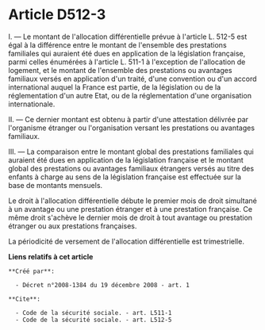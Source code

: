 # Article D512-3

I. ― Le montant de l'allocation différentielle prévue à l'article L. 512-5 est égal à la différence entre le montant de
l'ensemble des prestations familiales qui auraient été dues en application de la législation française, parmi celles
énumérées à l'article L. 511-1 à l'exception de l'allocation de logement, et le montant de l'ensemble des prestations ou
avantages familiaux versés en application d'un traité, d'une convention ou d'un accord international auquel la France est
partie, de la législation ou de la réglementation d'un autre Etat, ou de la réglementation d'une organisation
internationale. 

II. ― Ce dernier montant est obtenu à partir d'une attestation délivrée par l'organisme étranger ou l'organisation versant
les prestations ou avantages familiaux. 

III. ― La comparaison entre le montant global des prestations familiales qui auraient été dues en application de la
législation française et le montant global des prestations ou avantages familiaux étrangers versés au titre des enfants à
charge au sens de la législation française est effectuée sur la base de montants mensuels. 

Le droit à l'allocation différentielle débute le premier mois de droit simultané à un avantage ou une prestation étranger et
à une prestation française. Ce même droit s'achève le dernier mois de droit à tout avantage ou prestation étranger ou aux
prestations françaises. 

La périodicité de versement de l'allocation différentielle est trimestrielle.

**Liens relatifs à cet article**

	**Créé par**:

	  - Décret n°2008-1384 du 19 décembre 2008 - art. 1

	**Cite**:

	  - Code de la sécurité sociale. - art. L511-1
	  - Code de la sécurité sociale. - art. L512-5
